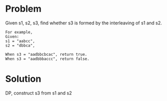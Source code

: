 Problem
===
Given s1, s2, s3, find whether s3 is formed by the interleaving of s1 and s2.

	For example,
	Given:
	s1 = "aabcc",
	s2 = "dbbca",

	When s3 = "aadbbcbcac", return true.
	When s3 = "aadbbbaccc", return false.

Solution
===

DP, construct s3 from s1 and s2

